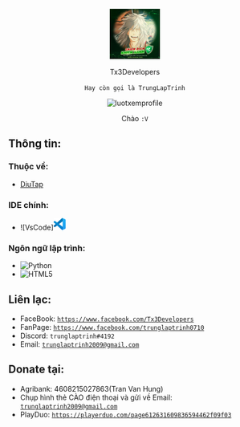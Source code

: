 <p align="center"><img src="images/trung.jpg" width="100" height="100" alt="trung.jpg"></p>
<p align="center">Tx3Developers</p>
<p align="center"><code>Hay còn gọi là TrungLapTrinh</code></p>
<p align="center"><img src="https://komarev.com/ghpvc/?username=th1nhhdk&label=Lượt+xem+profile:" alt="luotxemprofile"></p>

<p align="center">Chào <code>:V</code></p>

## Thông tin:
### Thuộc về:
- <a href="https://tx3developers.github.io/diutap/">DiuTap</a>

### IDE chính:
- ![VsCode]<img src="images/vscode.png" width="24px" height="24px" alt="">
### Ngôn ngữ lập trình:
- ![Python](https://img.shields.io/badge/python-3670A0?style=flat&logo=python&logoColor=ffdd54)
- ![HTML5](https://img.shields.io/badge/html5-%23E34F26.svg?style=flat&logo=html5&logoColor=white)

## Liên lạc:
- FaceBook: <code>https://www.facebook.com/Tx3Developers</code>
- FanPage: <code>https://www.facebook.com/trunglaptrinh0710</code>
- Discord: <code>trunglaptrinh#4192</code>
- Email: <code>trunglaptrinh2009@gmail.com</code>

## Donate tại:
- Agribank: 4608215027863(Tran Van Hung)
- Chụp hình thẻ CÀO điện thoại và gửi về Email:  <code>trunglaptrinh2009@gmail.com</code>
- PlayDuo: <code>https://playerduo.com/page612631609836594462f09f03</code>
